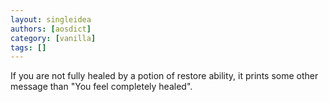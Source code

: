 ```yaml
---
layout: singleidea
authors: [aosdict]
category: [vanilla]
tags: []
---
```

If you are not fully healed by a potion of restore ability, it prints some other message than "You feel completely healed".
